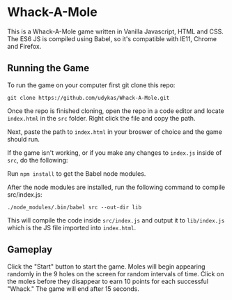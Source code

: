 # Whack-A-Mole

This is a Whack-A-Mole game written in Vanilla Javascript, HTML and CSS. The ES6 JS is compiled using Babel, so it's compatible with IE11, Chrome and Firefox.

## Running the Game

To run the game on your computer first git clone this repo:

`git clone https://github.com/udykas/Whack-A-Mole.git`

Once the repo is finished cloning, open the repo in a code editor and locate `index.html` in the `src` folder. Right click the file and copy the path.

Next, paste the path to `index.html` in your broswer of choice and the game should run.

If the game isn't working, or if you make any changes to `index.js` inside of `src`, do the following:

Run `npm install` to get the Babel node modules.

After the node modules are installed, run the following command to compile src/index.js:

`./node_modules/.bin/babel src --out-dir lib`

This will compile the code inside `src/index.js` and output it to `lib/index.js` which is the JS file imported into `index.html`.

## Gameplay

Click the "Start" button to start the game. Moles will begin appearing randomly in the 9 holes on the screen for random intervals of time. Click on the moles before they disappear to earn 10 points for each successful "Whack." The game will end after 15 seconds.
